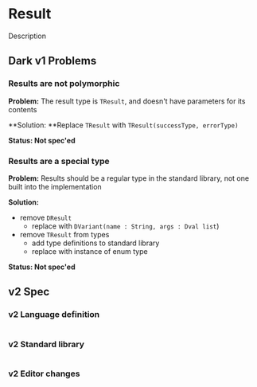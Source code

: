 # Result

Description

## Dark v1 Problems

### Results are not polymorphic

**Problem:** The result type is `TResult`, and doesn't have parameters for its contents

**Solution: **Replace `TResult` with `TResult(successType, errorType)`

**Status: Not spec'ed**

### Results are **a special type**

**Problem:** Results should be a regular type in the standard library, not one built into the implementation

**Solution:**

* remove `DResult`
  * replace with `DVariant(name : String, args : Dval list`)
* remove `TResult` from types
  * add type definitions to standard library
  * replace with instance of enum type

**Status: Not spec'ed**

##

## v2 Spec

### v2 Language definition

```
```

### v2 Standard library

```
```

### v2 Editor changes

###
